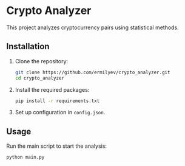 # Crypto Analyzer

This project analyzes cryptocurrency pairs using statistical methods.

## Installation

1. Clone the repository:
    ```sh
    git clone https://github.com/ermilyev/crypto_analyzer.git
    cd crypto_analyzer
    ```

2. Install the required packages:
    ```sh
    pip install -r requirements.txt
    ```

3. Set up configuration in `config.json`.

## Usage

Run the main script to start the analysis:
```sh
python main.py